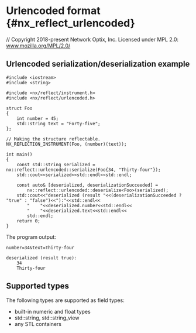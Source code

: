 # Urlencoded format {#nx_reflect_urlencoded}

// Copyright 2018-present Network Optix, Inc. Licensed under MPL 2.0: www.mozilla.org/MPL/2.0/

## Urlencoded serialization/deserialization example

    #include <iostream>
    #include <string>

    #include <nx/reflect/instrument.h>
    #include <nx/reflect/urlencoded.h>

    struct Foo
    {
        int number = 45;
        std::string text = "Forty-five";
    };

    // Making the structure reflectable.
    NX_REFLECTION_INSTRUMENT(Foo, (number)(text));

    int main()
    {
        const std::string serialized = nx::reflect::urlencoded::serialize(Foo{34, "Thirty-four"});
        std::cout<<serialized<<std::endl<<std::endl;

        const auto& [deserialized, deserializationSucceeded] =
            nx::reflect::urlencoded::deserialize<Foo>(serialized);
        std::cout<<"deserialized (result "<<(deserializationSucceeded ? "true" : "false")<<"):"<<std::endl<<
            "    "<<deserialized.number<<std::endl<<
            "    "<<deserialized.text<<std::endl<<
            std::endl;
        return 0;
    }

The program output:

    number=34&text=Thirty-four

    deserialized (result true):
        34
        Thirty-four

## Supported types

The following types are supported as field types:
- built-in numeric and float types
- std::string, std::string_view
- any STL containers
